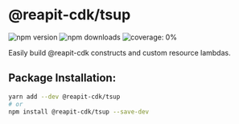 # @reapit-cdk/tsup

![npm version](https://img.shields.io/npm/v/@reapit-cdk/tsup) ![npm downloads](https://img.shields.io/npm/dm/@reapit-cdk/tsup) ![coverage: 0%](https://img.shields.io/badge/coverage-0%-red)

Easily build @reapit-cdk constructs and custom resource lambdas.

## Package Installation:

```sh
yarn add --dev @reapit-cdk/tsup
# or
npm install @reapit-cdk/tsup --save-dev
```